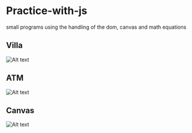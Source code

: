 # Practice-with-js
small programs using the handling of the dom, canvas and math equations

## Villa
![Alt text](../img/villa.png)

## ATM
![Alt text](../img/atm.png)

## Canvas
![Alt text](../img/canvas.png)